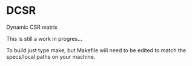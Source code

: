 # DCSR
Dynamic CSR matrix

This is still a work in progres...

To build just type make, but Makefile will need to be edited to 
match the specs/local paths on your machine.
